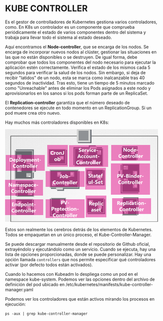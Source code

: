 # KUBE CONTROLLER
Es el gestor de controlladores de Kubernetes gestiona varios controladores, como.
En K8s un controlador es un componente que comprueba periódicamente el estado de varios componentes dentro del sistema y trabaja para llevar todo el sistema al estado deseado. 

Aquí encontramos el **Node-controller**, que se encarga de los nodos. Se encarga de incorporar nuevos nodos al clúster, gestionar las situaciones en las que no están disponibles o se destruyen. De igual forma, debe comprobar que todos los componentes del nodo necesario para ejecutar la aplicación estén correctamente. Verifica el estado de los mismos cada 5 segundos para verificar la salud de los nodos. 
Sin embargo, si deja de recibir "latidos" de un nodo, esta se marca como inalcanzable tras 40 segundos de inactividad. Tras esto, tiene un tiempo de 5 minutos marcado como "Unreachable" antes de eliminar los Pods asignados a este nodo y aprovisionarlos en los sanos si los pods forman parte de un ReplicaSet. 

El **Replication-controller** garantiza que el número deseado de contenedores se ejecute en todo momento en un ReplicationGroup. Si un pod muere crea otro nuevo.

Hay muchos más controladores disponibles en K8s:

![Controladores](./assets/Pasted%20image%2020230915120324.png)


Estos son realmente los cerebros detrás de los elementos de Kubernetes. Todos se empaquetan en un único proceso, el Kube-Controller-Manager.

Se puede descargar manualmente desde el repositorio de Github oficial, extrayéndolo y ejecutándolo como un servicio. Cuando se ejecuta, hay una lista de opciones proporcionadas, donde se puede personalizar.  Hay una opción llamada ``controllers`` que nos permite especificar qué controladores activar (por defecto todos están activados). 

Cuando lo hacemos con Kubeadm lo despliega como un pod en el namespace kube-system.  Podemos ver las opciones dentro del archivo de definición del pod ubicado en /etc/kubernetes/manifests/kube-controller-manager.yaml

Podemos ver los controladores que están activos mirando los procesos en ejecución:
```shell
ps -aux | grep kube-controller-manager
```

